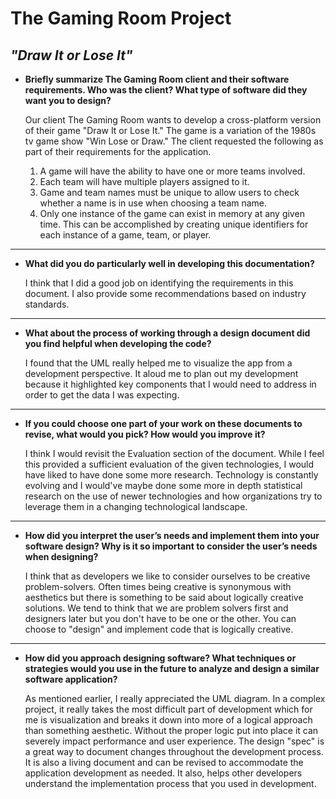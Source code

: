 # **The Gaming Room Project**

## ***"Draw It or Lose It"***

- **Briefly summarize The Gaming Room client and their software requirements. Who was the client? What type of software did they want you to design?**

    Our client The Gaming Room wants to develop a cross-platform version of their game "Draw It or Lose It." The game is a variation of the 1980s tv game show "Win Lose or Draw." The client requested the following as part of their requirements for the application. 
    1. A game will have the ability to have one or more teams involved.
    2. Each team will have multiple players assigned to it.
    3. Game and team names must be unique to allow users to check whether a name is in use when choosing a team name.
    4. Only one instance of the game can exist in memory at any given time. This can be accomplished by creating unique identifiers for each instance of a game, team, or player.
---

- **What did you do particularly well in developing this documentation?**

    I think that I did a good job on identifying the requirements in this document. I also provide some recommendations based on industry standards.
---
- **What about the process of working through a design document did you find helpful when developing the code?**

    I found that the UML really helped me to visualize the app from a development perspective. It aloud me to plan out my development because it highlighted key components that I would need to address in order to get the data I was expecting.  
---
- **If you could choose one part of your work on these documents to revise, what would you pick? How would you improve it?**

    I think I would revisit the Evaluation section of the document. While I feel this provided a sufficient evaluation of the given technologies, I would have liked to have done some more research. Technology is constantly evolving and I would've maybe done some more in depth statistical research on the use of newer technologies and how organizations try to leverage them in a changing technological landscape. 
---
- **How did you interpret the user’s needs and implement them into your software design? Why is it so important to consider the user’s needs when designing?**

    I think that as developers we like to consider ourselves to be creative problem-solvers. Often times being creative is synonymous with aesthetics but there is something to be said about logically creative solutions. We tend to think that we are problem solvers first and designers later but you don't have to be one or the other. You can choose to "design" and implement code that is logically creative. 
---
- **How did you approach designing software? What techniques or strategies would you use in the future to analyze and design a similar software application?**

    As mentioned earlier, I really appreciated the UML diagram. In a complex project, it really takes the most difficult part of development which for me is visualization and breaks it down into more of a logical approach than something aesthetic. Without the proper logic put into place it can severely impact performance and user experience. The design "spec" is a great way to document changes throughout the development process. It is also a living document and can be revised to accommodate the application development as needed. It also, helps other developers understand the implementation process that you used in development. 
